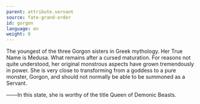 ```yaml
---
parent: attribute.servant
source: fate-grand-order
id: gorgon
language: en
weight: 0
---
```


The youngest of the three Gorgon sisters in Greek mythology.
Her True Name is Medusa.
What remains after a cursed maturation.
For reasons not quite understood, her original monstrous aspects have grown tremendously in power.
She is very close to transforming from a goddess to a pure monster, Gorgon, and should not normally be able to be summoned as a Servant.

───In this state, she is worthy of the title Queen of Demonic Beasts.
